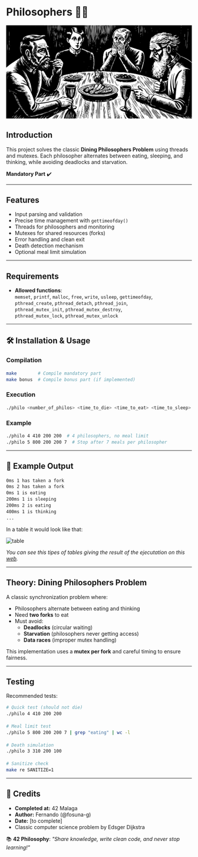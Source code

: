 # Philosophers 🍝🧠

![Dining Philosophers Problem](Philo.png)

## Introduction
This project solves the classic **Dining Philosophers Problem** using threads and mutexes. Each philosopher alternates between eating, sleeping, and thinking, while avoiding deadlocks and starvation.

**Mandatory Part** ✔️

---

## Features
- Input parsing and validation
- Precise time management with `gettimeofday()`
- Threads for philosophers and monitoring
- Mutexes for shared resources (forks)
- Error handling and clean exit
- Death detection mechanism
- Optional meal limit simulation

---

## Requirements
- **Allowed functions**:  
  `memset`, `printf`, `malloc`, `free`, `write`, `usleep`, `gettimeofday`,  
  `pthread_create`, `pthread_detach`, `pthread_join`,  
  `pthread_mutex_init`, `pthread_mutex_destroy`,  
  `pthread_mutex_lock`, `pthread_mutex_unlock`

---

## 🛠️ Installation & Usage

### Compilation
```bash
make        # Compile mandatory part
make bonus  # Compile bonus part (if implemented)
```

### Execution
```bash
./philo <number_of_philos> <time_to_die> <time_to_eat> <time_to_sleep> [meals_limit]
```

### Example
```bash
./philo 4 410 200 200  # 4 philosophers, no meal limit
./philo 5 800 200 200 7  # Stop after 7 meals per philosopher
```

---

## 📜 Example Output
```bash
0ms 1 has taken a fork
0ms 2 has taken a fork
0ms 1 is eating
200ms 1 is sleeping
200ms 2 is eating
400ms 1 is thinking
...
```

In a table it would look like that:

![table](imgof_table.jpg)

*You can see this tipes of tables giving the result of the ejecutation on this [web](https://nafuka11.github.io/philosophers-visualizer/).*

---

## Theory: Dining Philosophers Problem
A classic synchronization problem where:
- Philosophers alternate between eating and thinking
- Need **two forks** to eat
- Must avoid:
  - **Deadlocks** (circular waiting)
  - **Starvation** (philosophers never getting access)
  - **Data races** (improper mutex handling)

This implementation uses a **mutex per fork** and careful timing to ensure fairness.

---

## Testing
Recommended tests:
```bash
# Quick test (should not die)
./philo 4 410 200 200

# Meal limit test
./philo 5 800 200 200 7 | grep "eating" | wc -l

# Death simulation
./philo 3 310 200 100

# Sanitize check
make re SANITIZE=1
```

---

## 📝 Credits
- **Completed at:** 42 Malaga  
- **Author:** Fernando (@fosuna-g)  
- **Date:** [to complete]  
- Classic computer science problem by Edsger Dijkstra


📚 **42 Philosophy**: *"Share knowledge, write clean code, and never stop learning!"*

